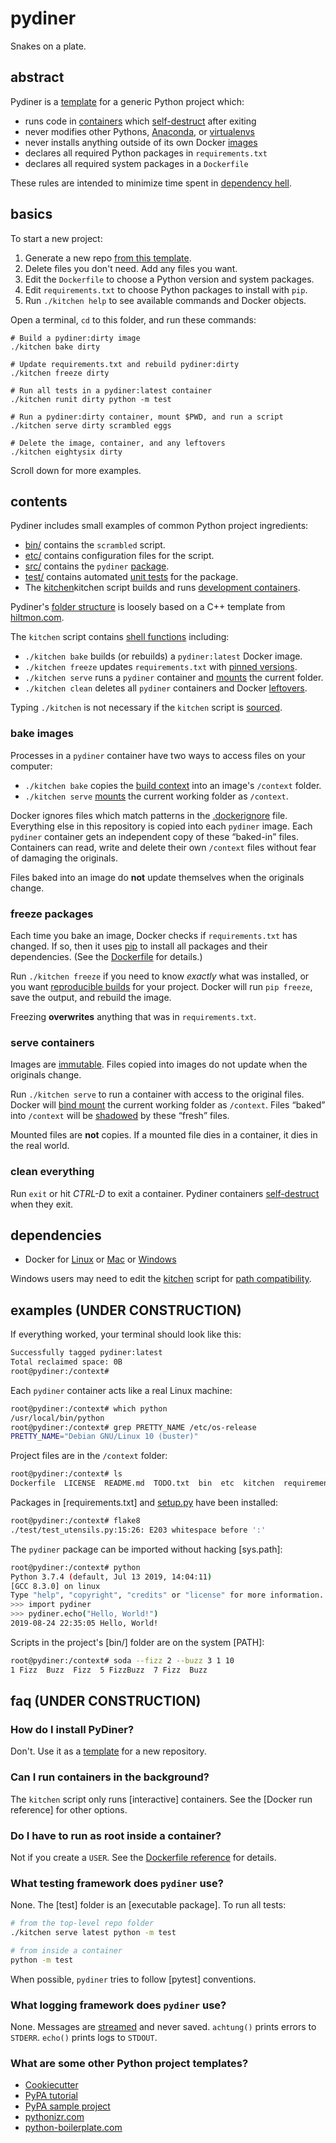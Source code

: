 # pydiner

Snakes on a plate.

## abstract

Pydiner is a [template]() for a generic Python project which:

- runs code in [containers]() which [self-destruct]() after exiting
- never modifies other Pythons, [Anaconda](), or [virtualenvs]()
- never installs anything outside of its own Docker [images]()
- declares all required Python packages in `requirements.txt`
- declares all required system packages in a `Dockerfile`

These rules are intended to minimize time spent in [dependency hell]().

## basics

To start a new project:

1. Generate a new repo [from this template]().
2. Delete files you don't need. Add any files you want.
3. Edit the `Dockerfile` to choose a Python version and system packages.
4. Edit `requirements.txt` to choose Python packages to install with `pip`.
5. Run `./kitchen help` to see available commands and Docker objects.

Open a terminal, `cd` to this folder, and run these commands:
```
# Build a pydiner:dirty image
./kitchen bake dirty

# Update requirements.txt and rebuild pydiner:dirty
./kitchen freeze dirty

# Run all tests in a pydiner:latest container
./kitchen runit dirty python -m test

# Run a pydiner:dirty container, mount $PWD, and run a script
./kitchen serve dirty scrambled eggs

# Delete the image, container, and any leftovers
./kitchen eightysix dirty
```
Scroll down for more examples.

## contents

Pydiner includes small examples of common Python project ingredients:

- [bin/](bin) contains the `scrambled` script.
- [etc/](etc) contains configuration files for the script.
- [src/](src) contains the `pydiner` [package]().
- [test/](test) contains automated [unit tests]() for the package.
- The [kitchen]()kitchen script builds and runs [development containers]().

Pydiner's [folder structure]() is loosely based on a C++ template from [hiltmon.com](https://hiltmon.com/blog/2013/07/03/a-simple-c-plus-plus-project-structure/).

The `kitchen` script contains [shell functions]() including:

- `./kitchen bake` builds (or rebuilds) a `pydiner:latest` Docker image.
- `./kitchen freeze` updates `requirements.txt` with [pinned versions]().
- `./kitchen serve` runs a `pydiner` container and [mounts]() the current folder.
- `./kitchen clean` deletes all `pydiner` containers and Docker [leftovers]().

Typing `./kitchen` is not necessary if the `kitchen` script is [sourced]().

### bake images

Processes in a `pydiner` container have two ways to access files on your computer:

- `./kitchen bake` copies the [build context]() into an image's `/context` folder.
- `./kitchen serve` [mounts]() the current working folder as `/context`.

Docker ignores files which match patterns in the [.dockerignore](.dockerignore) file.
Everything else in this repository is copied into each `pydiner` image.
Each `pydiner` container gets an independent copy of these <q>baked-in</q> files.
Containers can read, write and delete their own `/context` files without fear of damaging the originals.

Files baked into an image do **not** update themselves when the originals change.

### freeze packages

Each time you bake an image, Docker checks if `requirements.txt` has changed.
If so, then it uses [pip]() to install all packages and their dependencies.
(See the [Dockerfile](Dockerfile) for details.)

Run `./kitchen freeze` if you need to know *exactly* what was installed,
or you want [reproducible builds]() for your project.
Docker will run `pip freeze`, save the output, and rebuild the image.

Freezing **overwrites** anything that was in `requirements.txt`.

### serve containers

Images are [immutable]().
Files copied into images do not update when the originals change.

Run `./kitchen serve` to run a container with access to the original files.
Docker will [bind mount]() the current working folder as `/context`.
Files <q>baked</q> into `/context` will be [shadowed]() by these <q>fresh</q> files.

Mounted files are **not** copies.
If a mounted file dies in a container, it dies in the real world.

### clean everything

Run `exit` or hit *CTRL-D* to exit a container.
Pydiner containers [self-destruct]() when they exit.

## dependencies

- Docker for [Linux]() or [Mac]() or [Windows]()

Windows users may need to edit the [kitchen]() script for [path compatibility]().

## examples (UNDER CONSTRUCTION)

If everything worked, your terminal should look like this:
```bash
Successfully tagged pydiner:latest
Total reclaimed space: 0B
root@pydiner:/context#
```

Each `pydiner` container acts like a real Linux machine:
```bash
root@pydiner:/context# which python
/usr/local/bin/python
root@pydiner:/context# grep PRETTY_NAME /etc/os-release
PRETTY_NAME="Debian GNU/Linux 10 (buster)"
```
Project files are in the `/context` folder:
```bash
root@pydiner:/context# ls
Dockerfile  LICENSE  README.md  TODO.txt  bin  etc  kitchen  requirements.txt  setup.py  src  test  var
```
Packages in [requirements.txt] and [setup.py] have been installed:
```bash
root@pydiner:/context# flake8
./test/test_utensils.py:15:26: E203 whitespace before ':'
```
The `pydiner` package can be imported without hacking [sys.path]:
```bash
root@pydiner:/context# python
Python 3.7.4 (default, Jul 13 2019, 14:04:11)
[GCC 8.3.0] on linux
Type "help", "copyright", "credits" or "license" for more information.
>>> import pydiner
>>> pydiner.echo("Hello, World!")
2019-08-24 22:35:05 Hello, World!
```
Scripts in the project's [bin/] folder are on the system [PATH]:
```bash
root@pydiner:/context# soda --fizz 2 --buzz 3 1 10
1 Fizz  Buzz  Fizz  5 FizzBuzz  7 Fizz  Buzz
```

## faq (UNDER CONSTRUCTION)

### How do I install PyDiner?

Don't. Use it as a [template]() for a new repository.

### Can I run containers in the background?

The `kitchen` script only runs [interactive] containers.
See the [Docker run reference] for other options.

### Do I have to run as root inside a container?

Not if you create a `USER`. See the [Dockerfile reference] for details.

### What testing framework does `pydiner` use?

None. The [test] folder is an [executable package]. To run all tests:
```bash
# from the top-level repo folder
./kitchen serve latest python -m test

# from inside a container
python -m test
```
When possible, `pydiner` tries to follow [pytest] conventions.

### What logging framework does `pydiner` use?

None. Messages are [streamed](https://12factor.net/logs) and never saved.
`achtung()` prints errors to `STDERR`.
`echo()` prints logs to `STDOUT`.

### What are some other Python project templates?

- [Cookiecutter](https://github.com/cookiecutter/cookiecutter)
- [PyPA tutorial](https://packaging.python.org/tutorials/packaging-projects/)
- [PyPA sample project](https://github.com/pypa/sampleproject)
- [pythonizr.com](https://pythonizr.com/)
- [python-boilerplate.com](https://www.python-boilerplate.com)




[hidden state]: https://twitter.com/alicegoldfuss/status/1116150186827337729
[Docker storage docs]: https://docs.docker.com/storage/
[framework]: https://en.wikipedia.org/wiki/Dungeon
[logging framework]: https://en.wikipedia.org/wiki/Dungeon
[testing framework]: https://en.wikipedia.org/wiki/Dungeon
[logs to STDOUT]: https://12factor.net/logs
[does not catch exceptions]: https://hiltmon.com/blog/2017/03/12/notification-city/
[stops immediately]: https://global.toyota/en/company/vision-and-philosophy/production-system/
[bind mount]: https://docs.docker.com/storage/bind-mounts/
[source]: https://en.wikipedia.org/wiki/Source_(command)
[uninstalled packages]: https://pip.pypa.io/en/stable/reference/pip_uninstall/
[nuked from orbit]: https://www.imdb.com/title/tt0090605/quotes
[Dockerfile reference]: https://docs.docker.com/engine/reference/builder/
[à la carte]: https://en.wikipedia.org/wiki/%C3%80_la_carte
[new repository]: https://help.github.com/en/articles/creating-a-repository-from-a-template
[terminal]: https://en.wikipedia.org/wiki/Command-line_interface
[Dockerfile]: Dockerfile
[base image]: https://hub.docker.com/_/python
[setup.py]: setup.py
[pip]: https://pypi.org/project/pip/
[delete themselves]: https://docs.docker.com/engine/reference/run/#clean-up---rm
[pdb]: https://docs.python.org/3/library/pdb.html
[sourced]: https://en.wikipedia.org/wiki/Source_(command)
[bash]: https://en.wikipedia.org/wiki/Bash_(Unix_shell)
[Docker Community Edition]: https://docs.docker.com/v17.12/install/
[zshell]: https://en.wikipedia.org/wiki/Z_shell
[Docker for Mac]: https://docs.docker.com/docker-for-mac/install/
[Docker for Windows]: https://docs.docker.com/docker-for-windows/
[zshell for Windows]: https://superuser.com/questions/1363735/is-it-possible-to-use-zsh-in-windows-machines
[Windows file path]: https://en.wikipedia.org/wiki/Path_(computing)#MS-DOS/Microsoft_Windows_style
[template]: https://help.github.com/en/articles/creating-a-template-repository
[Python]: https://www.python.org/
[Docker]: https://docs.docker.com/get-started/
[sandboxes]: https://en.wikipedia.org/wiki/Sandbox_(software_development)
[base image]: https://hub.docker.com/_/python
[requirements]: https://pip.readthedocs.io/en/1.1/requirements.html
[pinned versions]: https://pip.pypa.io/en/stable/user_guide/#pinned-version-numbers
[editable package]: https://pip.pypa.io/en/stable/reference/pip_install/#editable-installs
[unit tests]: https://en.wikipedia.org/wiki/Unit_testing
[dependency hell]: https://en.wikipedia.org/wiki/Dependency_hell
[containers]: https://en.wikipedia.org/wiki/OS-level_virtualisation
[virtualenvs]: https://virtualenv.pypa.io/en/latest/
[Anacondas]: https://www.anaconda.com/
[PEP8]: https://www.python.org/dev/peps/pep-0008/
[flake8]: http://flake8.pycqa.org/en/latest/




